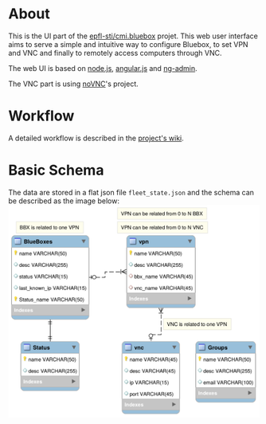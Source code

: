 # About
This is the UI part of the [epfl-sti/cmi.bluebox](epfl-sti/cmi.bluebox) projet. This web user interface aims to serve a simple and intuitive way to configure Bluebox, to set VPN and VNC and finally to remotely access computers through VNC.

The web UI is based on [node.js](https://nodejs.org/), [angular.js](https://angularjs.org/) and [ng-admin](marmelab/ng-admin).

The VNC part is using [noVNC](http://novnc.com)'s project.

# Workflow
A detailed workflow is described in the [project's wiki](https://github.com/epfl-sti/cmi.bluebox/wiki#2015-02-09---blue-box-personalization-use-case).

# Basic Schema
The data are stored in a flat json file `fleet_state.json` and the schema can be described as the image below:
![screenshot](../doc/db/db.png?raw=true)

